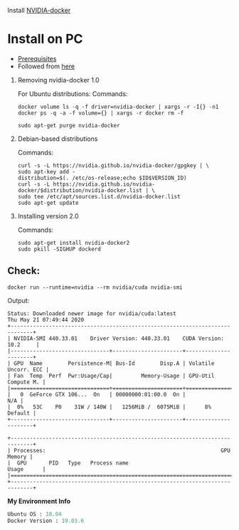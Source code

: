 Install [NVIDIA-docker](https://github.com/NVIDIA/nvidia-docker) 

# Install on PC

- [Prerequisites](https://nvidia.github.io/nvidia-docker/)
- Followed from [here](https://github.com/NVIDIA/nvidia-docker/wiki/Installation-(version-2.0))

1. Removing nvidia-docker 1.0 
   
    For Ubuntu distributions:
    Commands: 
    ```
    docker volume ls -q -f driver=nvidia-docker | xargs -r -I{} -n1 docker ps -q -a -f volume={} | xargs -r docker rm -f

    sudo apt-get purge nvidia-docker
    ```

2. Debian-based distributions
   
   Commands: 
   ```
   curl -s -L https://nvidia.github.io/nvidia-docker/gpgkey | \
   sudo apt-key add -
   distribution=$(. /etc/os-release;echo $ID$VERSION_ID)
   curl -s -L https://nvidia.github.io/nvidia-docker/$distribution/nvidia-docker.list | \
   sudo tee /etc/apt/sources.list.d/nvidia-docker.list
   sudo apt-get update
   ```

3. Installing version 2.0
   
   Commands: 
   ```
   sudo apt-get install nvidia-docker2
   sudo pkill -SIGHUP dockerd
   ```

## Check:

```
docker run --runtime=nvidia --rm nvidia/cuda nvidia-smi
```

Output:

```
Status: Downloaded newer image for nvidia/cuda:latest
Thu May 21 07:49:44 2020       
+-----------------------------------------------------------------------------+
| NVIDIA-SMI 440.33.01    Driver Version: 440.33.01    CUDA Version: 10.2     |
|-------------------------------+----------------------+----------------------+
| GPU  Name        Persistence-M| Bus-Id        Disp.A | Volatile Uncorr. ECC |
| Fan  Temp  Perf  Pwr:Usage/Cap|         Memory-Usage | GPU-Util  Compute M. |
|===============================+======================+======================|
|   0  GeForce GTX 106...  On   | 00000000:01:00.0  On |                  N/A |
|  0%   53C    P0    31W / 140W |   1256MiB /  6075MiB |      8%      Default |
+-------------------------------+----------------------+----------------------+
                                                                               
+-----------------------------------------------------------------------------+
| Processes:                                                       GPU Memory |
|  GPU       PID   Type   Process name                             Usage      |
|=============================================================================|
+-----------------------------------------------------------------------------+

```


**My Environment Info**
```Python
Ubuntu OS : 18.04
Docker Version : 19.03.6
```